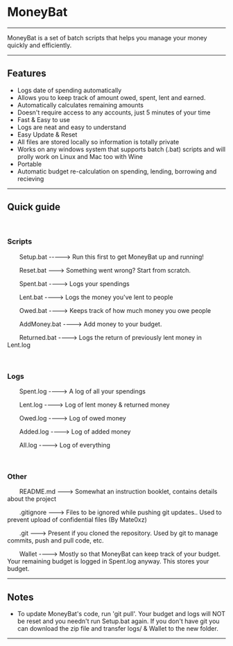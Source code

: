# MoneyBat

----


MoneyBat is a set of batch scripts that helps you manage your money quickly and efficiently. 


----

<h2> Features </h2>

- Logs date of spending automatically
- Allows you to keep track of amount owed, spent, lent and earned.
- Automatically calculates remaining amounts
- Doesn't require access to any accounts, just 5 minutes of your time
- Fast & Easy to use
- Logs are neat and easy to understand
- Easy Update & Reset
- All files are stored locally so information is totally private
- Works on any windows system that supports batch (.bat) scripts and will prolly work on Linux and Mac too with Wine
- Portable
- Automatic budget re-calculation on spending, lending, borrowing and recieving

----

<h2> Quick guide </h2>

&emsp; <h3> Scripts </h3>

&emsp;&emsp;Setup.bat -----> Run this first to get MoneyBat up and running!

&emsp;&emsp;Reset.bat ---> Something went wrong? Start from scratch.

&emsp;&emsp;Spent.bat ----> Logs your spendings

&emsp;&emsp;Lent.bat ----> Logs the money you've lent to people

&emsp;&emsp;Owed.bat ----> Keeps track of how much money you owe people

&emsp;&emsp;AddMoney.bat ----> Add money to your budget.

&emsp;&emsp;Returned.bat ----> Logs the return of previously lent money in Lent.log 

&emsp; <h3> Logs </h3>

&emsp;&emsp;Spent.log ----> A log of all your spendings

&emsp;&emsp;Lent.log ----> Log of lent money & returned money

&emsp;&emsp;Owed.log ----> Log of owed money

&emsp;&emsp;Added.log ----> Log of added money

&emsp;&emsp;All.log ----> Log of everything

&emsp; <h3> Other </h3>

&emsp;&emsp;README.md ---> Somewhat an instruction booklet, contains details about the project

&emsp;&emsp;.gitignore ---> Files to be ignored while pushing git updates.. Used to prevent upload of confidential files (By Mate0xz)

&emsp;&emsp;.git ---> Present if you cloned the repository. Used by git to manage commits, push and pull code, etc.

&emsp;&emsp;Wallet ----> Mostly so that MoneyBat can keep track of your budget. Your remaining budget is logged in Spent.log anyway. This stores your budget.

-----

<h2> Notes </h2>

- To update MoneyBat's code, run 'git pull'. Your budget and logs will NOT be reset and you needn't run Setup.bat again. If you don't have git you can download the zip file and transfer logs/ & Wallet to the new folder.


----
 




